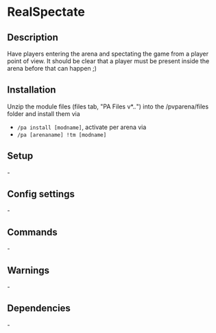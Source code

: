 # RealSpectate

## Description

Have players entering the arena and spectating the game from a player point of view. It should be clear that a player must be present inside the arena before that can happen ;)

## Installation

Unzip the module files (files tab, "PA Files v*.*.*") into the /pvparena/files folder and install them via

- `/pa install [modname]`, activate per arena via
- `/pa [arenaname] !tm [modname]`

## Setup

\-

## Config settings

\-

## Commands


\-

## Warnings

\-

## Dependencies

\-
